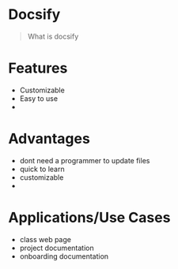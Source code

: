 # Docsify


> What is docsify

<!-- slide:break- 100 -->

# Features

- Customizable
- Easy to use
- 

<!-- slide:break-100 -->

# Advantages
-  dont need a programmer to update files
- quick to learn 
- customizable
- 

<!-- slide:break-100 -->
# Applications/Use Cases

- class web page
- project documentation
- onboarding documentation

<!-- slide:break-100 -->